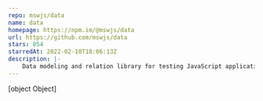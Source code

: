 ```yaml
---
repo: mswjs/data
name: data
homepage: https://npm.im/@mswjs/data
url: https://github.com/mswjs/data
stars: 854
starredAt: 2022-02-10T18:06:13Z
description: |-
    Data modeling and relation library for testing JavaScript applications.
---
```


[object Object]
